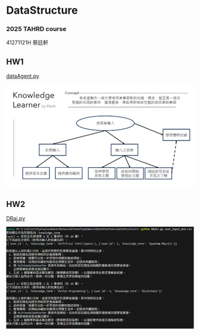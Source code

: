 # DataStructure
### 2025 TAHRD course

41271121H 蔡廷軒

## HW1
[dataAgent.py](https://github.com/BlankTsai/DataStructure/blob/main/dataAgent.py)

![StructureDesign](https://github.com/BlankTsai/DataStructure/blob/main/images/AiAgentStructureDesign.png)

## HW2
[DRai.py](https://github.com/BlankTsai/DataStructure/blob/main/DRai.py)

![HW2Resp](https://github.com/BlankTsai/DataStructure/blob/main/images/HW2ex.png)
